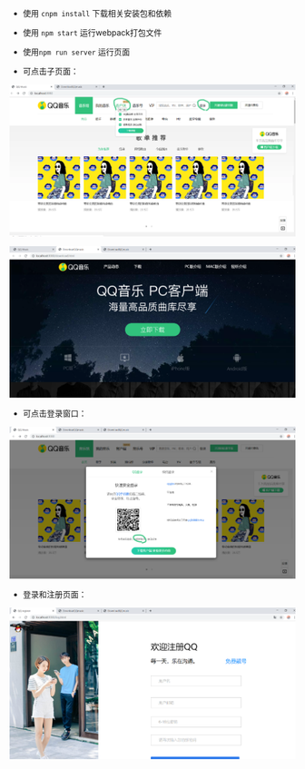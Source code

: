 - 使用 `cnpm install` 下载相关安装包和依赖

- 使用 `npm start` 运行webpack打包文件

- 使用`npm run server` 运行页面


- 可点击子页面：


![](.\build\images\预览.png)

![](.\build\images\预览1.png)

- 可点击登录窗口：

![](.\build\images\预览2.png)



- 登录和注册页面：


![](.\build\images\预览3.png)